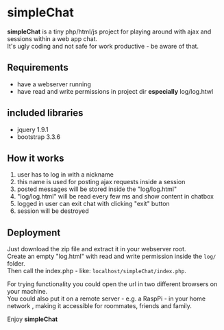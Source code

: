 # simpleChat

**simpleChat** is a tiny php/html/js project for playing around with ajax and sessions within a web app chat.  
It's ugly coding and not safe for work productive - be aware of that.  

## Requirements
* have a webserver running
* have read and write permissions in project dir **especially** log/log.htwl

## included libraries
* jquery 1.9.1
* bootstrap 3.3.6

## How it works
1. user has to log in with a nickname
1. this name is used for posting ajax requests inside a session
1. posted messages will be stored inside the "log/log.html"
1. "log/log.html" will be read every few ms and show content in chatbox
1. logged in user can exit chat with clicking "exit" button
1. session will be destroyed

## Deployment
Just download the zip file and extract it in your webserver root.  
Create an empty "log.html" with read and write permission inside the `log/` folder.  
Then call the index.php - like: `localhost/simpleChat/index.php`.  

For trying functionality you could open the url in two different browsers on your machine.    
You could also put it on a remote server - e.g. a RaspPi - in your home network , making it accessible for roommates, friends and family.  

Enjoy **simpleChat**
